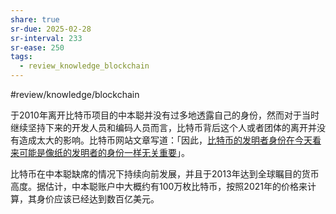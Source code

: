 ```yaml
---
share: true
sr-due: 2025-02-28
sr-interval: 233
sr-ease: 250
tags:
  - review_knowledge_blockchain
---
```


#review/knowledge/blockchain

于2010年离开比特币项目的中本聪并没有过多地透露自己的身份，然而对于当时继续坚持下来的开发人员和编码人员而言，比特币背后这个人或者团体的离开并没有造成太大的影响。比特币网站文章写道：「因此，<u>比特币的发明者身份在今天看来可能是像纸的发明者的身份一样无关重要</u>」。

比特币在中本聪缺席的情况下持续向前发展，并且于2013年达到全球瞩目的货币高度。据估计，中本聪账户中大概约有100万枚比特币，按照2021年的价格来计算，其身价应该已经达到数百亿美元。